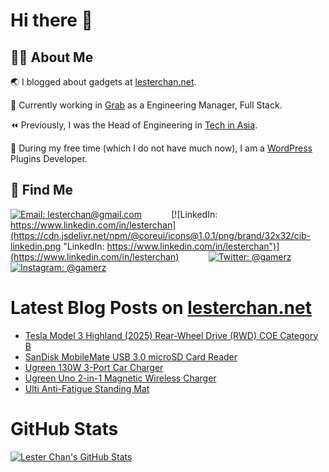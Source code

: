 # Hi there 👋

## 👨‍💻 About Me

🌏 I blogged about gadgets at [lesterchan.net](https://lesterchan.net).

🥞 Currently working in [Grab](https://grab.com) as a Engineering Manager, Full Stack.

⏪ Previously, I was the Head of Engineering in [Tech in Asia](https://www.techinasia.com).

🔌 During my free time (which I do not have much now), I am a [WordPress](https://wordpress.org) Plugins Developer.

## 🔎 Find Me

[![Email: lesterchan@gmail.com](https://cdn.jsdelivr.net/npm/@coreui/icons@1.0.1/png/brand/32x32/cib-gmail.png "Email: lesterchan@gmail.com")](mailto:lesterchan@gmail.com)
&nbsp;&nbsp;&nbsp;&nbsp;&nbsp;&nbsp;&nbsp;&nbsp;&nbsp;&nbsp;
[![LinkedIn: https://www.linkedin.com/in/lesterchan](https://cdn.jsdelivr.net/npm/@coreui/icons@1.0.1/png/brand/32x32/cib-linkedin.png "LinkedIn: https://www.linkedin.com/in/lesterchan")](https://www.linkedin.com/in/lesterchan)
&nbsp;&nbsp;&nbsp;&nbsp;&nbsp;&nbsp;&nbsp;&nbsp;&nbsp;&nbsp;
[![Twitter: @gamerz](https://cdn.jsdelivr.net/npm/@coreui/icons@1.0.1/png/brand/32x32/cib-twitter.png "Twitter: @gamerz")](https://twitter.com/gamerz)
&nbsp;&nbsp;&nbsp;&nbsp;&nbsp;&nbsp;&nbsp;&nbsp;&nbsp;&nbsp;
[![Instagram: @gamerz](https://cdn.jsdelivr.net/npm/@coreui/icons@1.0.1/png/brand/32x32/cib-instagram.png "Instagram: @gamerz")](https://instagram.com/gamerz)

# Latest Blog Posts on [lesterchan.net](https://lesterchan.net)

<!-- BLOG-POST-LIST:START -->
- [Tesla Model 3 Highland &lpar;2025&rpar; Rear-Wheel Drive &lpar;RWD&rpar; COE Category B](https://lesterchan.net/blog/2025/02/17/tesla-model-3-highland-2025-rear-wheel-drive-rwd-coe-category-b/)
- [SanDisk MobileMate USB 3.0 microSD Card Reader](https://lesterchan.net/blog/2025/02/10/sandisk-mobilemate-usb-3-0-microsd-card-reader/)
- [Ugreen 130W 3-Port Car Charger](https://lesterchan.net/blog/2025/02/03/ugreen-130w-3-port-car-charger/)
- [Ugreen Uno 2-in-1 Magnetic Wireless Charger](https://lesterchan.net/blog/2025/01/21/ugreen-uno-2-in-1-magnetic-wireless-charger/)
- [Ulti Anti-Fatigue Standing Mat](https://lesterchan.net/blog/2025/01/13/ulti-anti-fatigue-standing-mat/)
<!-- BLOG-POST-LIST:END -->

# GitHub Stats

[![Lester Chan's GitHub Stats](https://github-readme-stats.vercel.app/api?username=lesterchan&show_icons=true&theme=transparent&private=true&include_all_commits=true "Lester Chan's GitHub Stats")](https://github.com/lesterchan)
